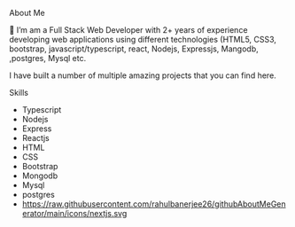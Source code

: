 About Me

🔭 I’m am a Full Stack Web Developer with 2+ years of experience developing web applications using different technologies (HTML5, CSS3, bootstrap, javascript/typescript, react,  Nodejs, Expressjs, Mangodb, ,postgres, Mysql etc.


 I have built a number of multiple amazing projects that you can find here.

Skills
   
- Typescript
- Nodejs 
- Express
- Reactjs
- HTML
- CSS
- Bootstrap
- Mongodb
- Mysql
- postgres
- https://raw.githubusercontent.com/rahulbanerjee26/githubAboutMeGenerator/main/icons/nextjs.svg
